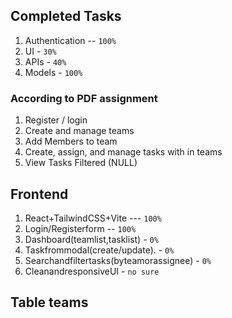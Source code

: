 ## Completed Tasks

1. Authentication -- `100%`
2. UI - `30%`
3. APIs - `40%`
4. Models - `100%`

### According to PDF assignment

1. Register / login
2. Create and manage teams
3. Add Members to team
4. Create, assign, and manage tasks with in teams
5. View Tasks Filtered (NULL)

## Frontend

1. React+TailwindCSS+Vite --- `100%`
2. Login/Registerform -- `100%`
3. Dashboard(teamlist,tasklist) - `0%`
4. Taskfrommodal(create/update). - `0%`
5. Searchandfiltertasks(byteamorassignee) - `0%`
6. CleanandresponsiveUI  - `no sure`

## Table teams

